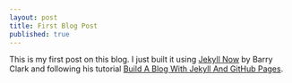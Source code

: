 ```yaml
---
layout: post
title: First Blog Post
published: true
---
```


This is my first post on this blog. I just built it using [Jekyll Now](https://github.com/barryclark/jekyll-now) by Barry Clark and following his tutorial [Build A Blog With Jekyll And GitHub Pages](http://www.smashingmagazine.com/2014/08/01/build-blog-jekyll-github-pages/).